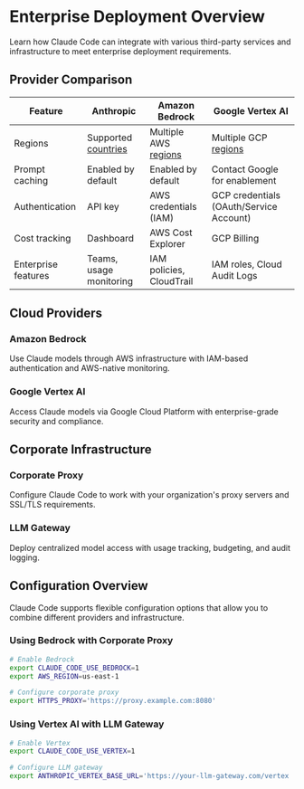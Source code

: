 # Enterprise Deployment Overview

Learn how Claude Code can integrate with various third-party services and infrastructure to meet enterprise deployment requirements.

## Provider Comparison

| Feature | Anthropic | Amazon Bedrock | Google Vertex AI |
|---------|-----------|----------------|-----------------|
| Regions | Supported [countries](https://www.anthropic.com/supported-countries) | Multiple AWS [regions](https://docs.aws.amazon.com/bedrock/latest/userguide/models-regions.html) | Multiple GCP [regions](https://cloud.google.com/vertex-ai/generative-ai/docs/learn/locations) |
| Prompt caching | Enabled by default | Enabled by default | Contact Google for enablement |
| Authentication | API key | AWS credentials (IAM) | GCP credentials (OAuth/Service Account) |
| Cost tracking | Dashboard | AWS Cost Explorer | GCP Billing |
| Enterprise features | Teams, usage monitoring | IAM policies, CloudTrail | IAM roles, Cloud Audit Logs |

## Cloud Providers

### Amazon Bedrock
Use Claude models through AWS infrastructure with IAM-based authentication and AWS-native monitoring.

### Google Vertex AI
Access Claude models via Google Cloud Platform with enterprise-grade security and compliance.

## Corporate Infrastructure

### Corporate Proxy
Configure Claude Code to work with your organization's proxy servers and SSL/TLS requirements.

### LLM Gateway
Deploy centralized model access with usage tracking, budgeting, and audit logging.

## Configuration Overview

Claude Code supports flexible configuration options that allow you to combine different providers and infrastructure.

### Using Bedrock with Corporate Proxy

```bash
# Enable Bedrock
export CLAUDE_CODE_USE_BEDROCK=1
export AWS_REGION=us-east-1

# Configure corporate proxy
export HTTPS_PROXY='https://proxy.example.com:8080'
```

### Using Vertex AI with LLM Gateway

```bash
# Enable Vertex
export CLAUDE_CODE_USE_VERTEX=1

# Configure LLM gateway
export ANTHROPIC_VERTEX_BASE_URL='https://your-llm-gateway.com/vertex